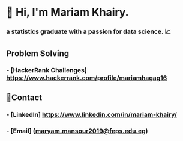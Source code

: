 # 👋 Hi, I'm Mariam Khairy. 
### a statistics graduate with a passion for data science. 📈

## Problem Solving
### - [HackerRank Challenges] https://www.hackerrank.com/profile/mariamhagag16


## 📩Contact
### - [LinkedIn] https://www.linkedin.com/in/mariam-khairy/
### - [Email] (maryam.mansour2019@feps.edu.eg)
<!---
mariamkhairy-stat/mariamkhairy-stat is a ✨ special ✨ repository because its `README.md` (this file) appears on your GitHub profile.
You can click the Preview link to take a look at your changes.
--->
